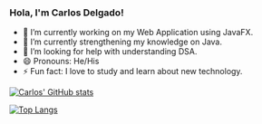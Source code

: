 ### Hola, I'm Carlos Delgado! 

- 🔭 I’m currently working on my Web Application using JavaFX.
- 🌱 I’m currently strengthening my knowledge on Java.
- 🤔 I’m looking for help with understanding DSA. 
- 😄 Pronouns: He/His
- ⚡ Fun fact: I love to study and learn about new technology.

[![Carlos' GitHub stats](https://github-readme-stats.vercel.app/api?username=Closdlgdo&show_icons=true&theme=gruvbox)](https://github.com/anuraghazra/github-readme-stats)

[![Top Langs](https://github-readme-stats.vercel.app/api/top-langs/?username=Closdlgdo&layout=compact)](https://github.com/anuraghazra/github-readme-stats)
